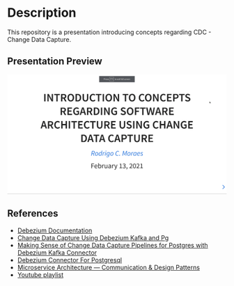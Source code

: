# Description

This repository is a presentation introducing concepts regarding CDC - Change Data Capture.

## Presentation Preview

![](presentation/gif/preview.gif)

## References

* [Debezium Documentation](https://debezium.io/documentation/reference/1.4/index.html)
* [Change Data Capture Using Debezium Kafka and Pg](https://www.startdataengineering.com/post/change-data-capture-using-debezium-kafka-and-pg/)
* [Making Sense of Change Data Capture Pipelines for Postgres with Debezium Kafka Connector](https://turkogluc.com/postgresql-capture-data-change-with-debezium/)
* [Debezium Connector For Postgresql](https://access.redhat.com/documentation/en-us/red_hat_integration/2020-04/html/debezium_user_guide/debezium-connector-for-postgresql)
* [Microservice Architecture — Communication & Design Patterns](https://outline.com/Xa6beU)
* [Youtube playlist](https://www.youtube.com/playlist?list=PLHQXtr5rNVQStxWhF3sD_rGl-R_PGFzwB)
